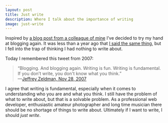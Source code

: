 ```yaml
---
layout: post
title: Just write
description: Where I talk about the importance of writing
image: just-write
---
```


Inspired by [a blog post from a colleague of mine](https://robinwinslow.uk/2020/11/13/i-am-a-blogger/) I&rsquo;ve decided to try my hand at blogging again. It was less than a year ago that [I said the same thing](/2019/12/07/a-new-beginning), but I fell into the trap of thinking I had nothing to write about.

Today I remembered this tweet from 2007:

<blockquote cite="https://twitter.com/zeldman/status/451749712">
  &ldquo;Blogging. And blogging again. Writing is fun. Writing is fundamental. If you don&rsquo;t write, you don't know what you think.&rdquo;
  <footer>
    &mdash;<a href="https://twitter.com/zeldman/status/451749712">Jeffrey Zeldman, Nov 28, 2007</a>
  </footer>
</blockquote>

I agree that writing is fundamental, especially when it comes to understanding who you are and what you think. I still have the problem of what to write about, but that is a solvable problem. As a professional web developer, enthusiastic amateur photographer and long time musician there should be no shortage of things to write about. Ultimately if I want to write, I should _just write_.
